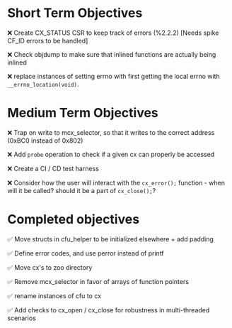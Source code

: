 # Short Term Objectives

:x: Create CX_STATUS CSR to keep track of errors (%2.2.2) [Needs spike CF_ID errors to be handled]

:x: Check objdump to make sure that inlined functions are actually being inlined

:x: replace instances of setting errno with first getting the local errno with `__errno_location(void)`.

# Medium Term Objectives

:x: Trap on write to mcx_selector, so that it writes to the correct address (0xBC0 instead of 0x802)

:x: Add `probe` operation to check if a given cx can properly be accessed

:x: Create a CI / CD test harness

:x: Consider how the user will interact with the `cx_error();` function - when will it be called? 
    should it be a part of `cx_close();`?

# Completed objectives

:white_check_mark: Move structs in cfu_helper to be initialized elsewhere + add padding

:white_check_mark: Define error codes, and use perror instead of printf

:white_check_mark: Move cx's to zoo directory

:white_check_mark: Remove mcx_selector in favor of arrays of function pointers

:white_check_mark: rename instances of cfu to cx

:white_check_mark: Add checks to cx_open / cx_close for robustness in multi-threaded scenarios